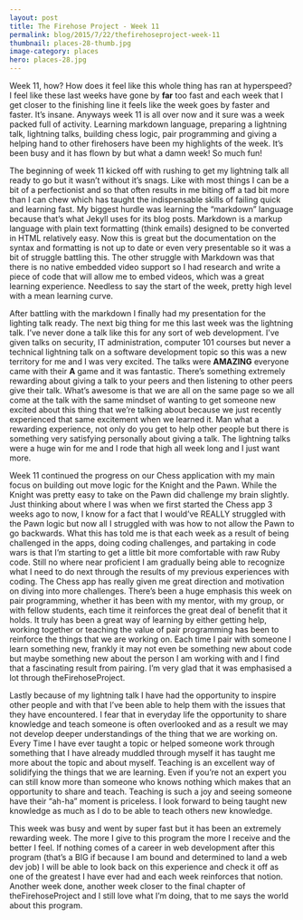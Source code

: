 ```yaml
---
layout: post
title: The Firehose Project - Week 11
permalink: blog/2015/7/22/thefirehoseproject-week-11
thumbnail: places-28-thumb.jpg
image-category: places
hero: places-28.jpg
---
```




Week 11, how? How does it feel like this whole thing has ran at hyperspeed? I feel like these last weeks have gone by **far** too fast and each week that I get closer to the finishing line it feels like the week goes by faster and faster. It’s insane. Anyways week 11 is all over now and it sure was a week packed full of activity. Learning markdown language, preparing a lightning talk, lightning talks, building chess logic, pair programming and giving a helping hand to other firehosers have been my highlights of the week. It’s been busy and it has flown by but what a damn week! So much fun!

The beginning of week 11 kicked off with rushing to get my lightning talk all ready to go but it wasn’t without it’s snags. Like with most things I can be a bit of a perfectionist and so that often results in me biting off a tad bit more than I can chew which has taught the indispensable skills of failing quick and learning fast. My biggest hurdle was learning the “markdown” language because that’s what Jekyll uses for its blog posts. Markdown is a markup language with plain text formatting (think emails) designed to be converted in HTML relatively easy. Now this is great but the documentation on the syntax and formatting is not up to date or even very presentable so it was a bit of struggle battling this. The other struggle with Markdown was that there is no native embedded video support so I had research and write a piece of code that will allow me to embed videos, which was a great learning experience. Needless to say the start of the week, pretty high level with a mean learning curve.

After battling with the markdown I finally had my presentation for the lighting talk ready. The next big thing for me this last week was the lightning talk. I’ve never done a talk like this for any sort of web development. I’ve given talks on security, IT administration, computer 101 courses but never a technical lightning talk on a software development topic so this was a new territory for me and I was very excited. The talks were **AMAZING** everyone came with their **A** game and it was fantastic. There’s something extremely rewarding about giving a talk to your peers and then listening to other peers give their talk. What’s awesome is that we are all on the same page so we all come at the talk with the same mindset of wanting to get someone new excited about this thing that we’re talking about because we just recently experienced that same excitement when we learned it. Man what a rewarding experience, not only do you get to help other people but there is something very satisfying personally about giving a talk. The lightning talks were a huge win for me and I rode that high all week long and I just want more.

Week 11 continued the progress on our Chess application with my main focus on building out move logic for the Knight and the Pawn. While the Knight was pretty easy to take on the Pawn did challenge my brain slightly. Just thinking about where I was when we first started the Chess app 3 weeks ago to now, I know for a fact that I would’ve REALLY struggled with the Pawn logic but now all I struggled with was how to not allow the Pawn to go backwards. What this has told me is that each week as a result of being challenged in the apps, doing coding challenges, and partaking in code wars is that I’m starting to get a little bit more comfortable with raw Ruby code. Still no where near proficient I am gradually being able to recognize what I need to do next through the results of my previous experiences with coding. The Chess app has really given me great direction and motivation on diving into more challenges.
There’s been a huge emphasis this week on pair programming, whether it has been with my mentor, with my group, or with fellow students, each time it reinforces the great deal of benefit that it holds. It truly has been a great way of learning by either getting help, working together or teaching the value of pair programming has been to reinforce the things that we are working on. Each time I pair with someone I learn something new, frankly it may not even be something new about code but maybe something new about the person I am working with and I find that a fascinating result from pairing. I’m very glad that it was emphasised a lot through theFirehoseProject.

Lastly because of my lightning talk I have had the opportunity to inspire other people and with that I’ve been able to help them with the issues that they have encountered. I fear that in everyday life the opportunity to share knowledge and teach someone is often overlooked and as a result we may not develop deeper understandings of the thing that we are working on. Every Time I have ever taught a topic or helped someone work through something that I have already muddled through myself it has taught me more about the topic and about myself. Teaching is an excellent way of solidifying the things that we are learning. Even if you’re not an expert you can still know more than someone who knows nothing which makes that an opportunity to share and teach. Teaching is such a joy and seeing someone have their “ah-ha” moment is priceless. I look forward to being taught new knowledge as much as I do to be able to teach others new knowledge.

This week was busy and went by super fast but it has been an extremely rewarding week. The more I give to this program the more I receive and the better I feel. If nothing comes of a career in web development after this program (that’s a BIG if because I am bound and determined to land a web dev job) I will be able to look back on this experience and check it off as one of the greatest I have ever had and each week reinforces that notion. Another week done, another week closer to the final chapter of theFirehoseProject and I still love what I’m doing, that to me says the world about this program.
